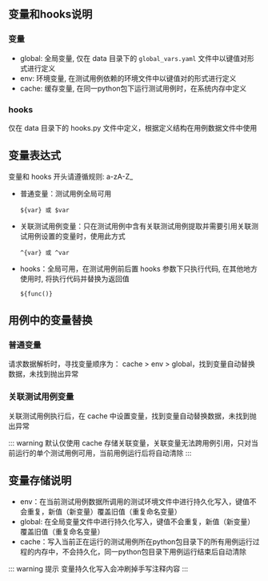 ## 变量和hooks说明

### 变量

- global: 全局变量, 仅在 data 目录下的 `global_vars.yaml` 文件中以键值对形式进行定义
- env: 环境变量, 在测试用例依赖的环境文件中以键值对的形式进行定义
- cache: 缓存变量, 在同一python包下运行测试用例时，在系统内存中定义

### hooks

仅在 data 目录下的 hooks.py 文件中定义，根据定义结构在用例数据文件中使用

## 变量表达式

变量和 hooks 开头请遵循规则: a-zA-Z_

- 普通变量：测试用例全局可用

   ```text
   ${var} 或 $var
   ```

- 关联测试用例变量：只在测试用例中含有关联测试用例提取并需要引用关联测试用例设置的变量时，使用此方式

   ```text
   ^{var} 或 ^var
   ```

- hooks：全局可用，在测试用例前后置 hooks 参数下只执行代码, 在其他地方使用时, 将执行代码并替换为返回值

   ```text
   ${func()}
   ```

## 用例中的变量替换

### 普通变量

请求数据解析时，寻找变量顺序为： cache > env > global，找到变量自动替换数据，未找到抛出异常

### 关联测试用例变量

关联测试用例执行后，在 cache 中设置变量，找到变量自动替换数据，未找到抛出异常

::: warning
默认仅使用 cache 存储关联变量，关联变量无法跨用例引用，只对当前运行的单个测试用例可用，当前用例运行后将自动清除
:::

## 变量存储说明

- env：在当前测试用例数据所调用的测试环境文件中进行持久化写入，键值不会重复，新值（新变量）覆盖旧值（重复命名变量）
- global: 在全局变量文件中进行持久化写入，键值不会重复，新值（新变量）覆盖旧值（重复命名变量）
- cache：写入当前正在运行的测试用例所在python包目录下的所有用例运行过程的内存中，不会持久化，同一python包目录下用例运行结束后自动清除

::: warning 提示
变量持久化写入会冲刷掉手写注释内容
:::
